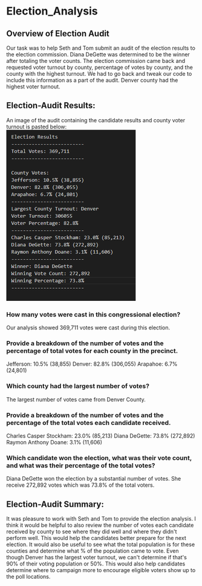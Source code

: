 # Election_Analysis

## Overview of Election Audit
Our task was to help Seth and Tom submit an audit of the election results to the election commission. Diana DeGette was determined to be the winner after totaling the voter counts.
The election commission came back and requested voter turnout by county, percentage of votes by county, and the county with the highest turnout. We had to go back and tweak our code to include this information as a part of the audit. Denver county had the highest voter turnout.
## Election-Audit Results:
An image of the audit containing the candidate results and county voter turnout is pasted below:
![Results-Image](https://github.com/mmanackal/Election_Analysis/blob/main/Resources/Election-Results.PNG)
### How many votes were cast in this congressional election?
Our analysis showed 369,711 votes were cast during this election.

### Provide a breakdown of the number of votes and the percentage of total votes for each county in the precinct.
Jefferson: 10.5% (38,855)
Denver: 82.8% (306,055)
Arapahoe: 6.7% (24,801)

### Which county had the largest number of votes?
The largest number of votes came from Denver County.

### Provide a breakdown of the number of votes and the percentage of the total votes each candidate received.
Charles Casper Stockham: 23.0% (85,213)
Diana DeGette: 73.8% (272,892)
Raymon Anthony Doane: 3.1% (11,606)

### Which candidate won the election, what was their vote count, and what was their percentage of the total votes?
Diana DeGette won the election by a substantial number of votes. She receive 272,892 votes which was 73.8% of the total voters.

## Election-Audit Summary:
It was pleasure to work with Seth and Tom to provide the election analysis. I think it would be helpful to also review the number of votes each candidate received by county to see where they did well and where they didn't perform well. This would help the candidates better prepare for the next election. It would also be useful to see what the total population is for these counties and determine what % of the population came to vote. Even though Denver has the largest voter turnout, we can't determine if that's 90% of their voting population or 50%. This would also help candidates determine where to campaign more to encourage eligible voters show up to the poll locations.

